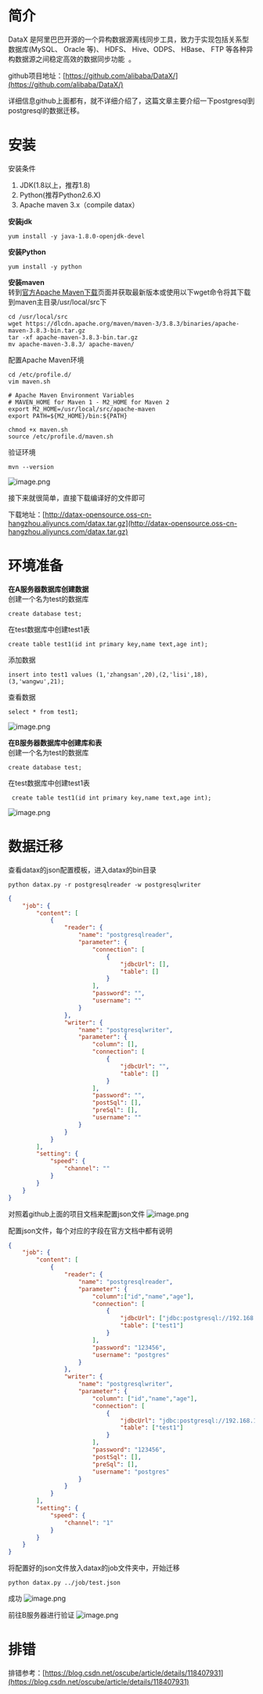 
# 简介
DataX 是阿里巴巴开源的一个异构数据源离线同步工具，致力于实现包括关系型数据库(MySQL、 Oracle 等)、 HDFS、 Hive、ODPS、 HBase、 FTP 等各种异构数据源之间稳定高效的数据同步功能  。

github项目地址：[https://github.com/alibaba/DataX/](https://github.com/alibaba/DataX/)

详细信息github上面都有，就不详细介绍了，这篇文章主要介绍一下postgresql到postgresql的数据迁移。


# 安装
安装条件

1. JDK(1.8以上，推荐1.8)
2. Python(推荐Python2.6.X)
3. Apache maven 3.x（compile datax）

**安装jdk**
```
yum install -y java-1.8.0-openjdk-devel
```

**安装Python**
```
yum install -y python
```

**安装maven**<br />转到[官方Apache Maven下载](https://maven.apache.org/download.cgi)页面并获取最新版本或使用以下wget命令将其下载到maven主目录/usr/local/src下
```
cd /usr/local/src
wget https://dlcdn.apache.org/maven/maven-3/3.8.3/binaries/apache-maven-3.8.3-bin.tar.gz
tar -xf apache-maven-3.8.3-bin.tar.gz
mv apache-maven-3.8.3/ apache-maven/
```

配置Apache Maven环境
```
cd /etc/profile.d/
vim maven.sh

# Apache Maven Environment Variables
# MAVEN_HOME for Maven 1 - M2_HOME for Maven 2
export M2_HOME=/usr/local/src/apache-maven
export PATH=${M2_HOME}/bin:${PATH}
```

```
chmod +x maven.sh
source /etc/profile.d/maven.sh
```

验证环境
```
mvn --version
```

![image.png](_img/assets/1655794551351-1dd853d7-2808-48da-8e45-6aecbb466aed.png)

接下来就很简单，直接下载编译好的文件即可

下载地址：[http://datax-opensource.oss-cn-hangzhou.aliyuncs.com/datax.tar.gz](http://datax-opensource.oss-cn-hangzhou.aliyuncs.com/datax.tar.gz)


# 环境准备
**在A服务器数据库创建数据**<br />创建一个名为test的数据库
```
create database test;
```

在test数据库中创建test1表
```
create table test1(id int primary key,name text,age int);
```

添加数据
```
insert into test1 values (1,'zhangsan',20),(2,'lisi',18),(3,'wangwu',21);
```

查看数据
```
select * from test1;
```
![image.png](_img/assets/1655794579575-c80e5cb3-e511-49c6-aeb6-fbeabd82277b.png)

**在B服务器数据库中创建库和表**<br />创建一个名为test的数据库
```
create database test;
```

在test数据库中创建test1表
```
 create table test1(id int primary key,name text,age int);
```
![image.png](_img/assets/1655794598780-228ce351-930b-4596-a831-3830477228dd.png)


# 数据迁移
查看datax的json配置模板，进入datax的bin目录
```
python datax.py -r postgresqlreader -w postgresqlwriter
```

```json
{
    "job": {
        "content": [
            {
                "reader": {
                    "name": "postgresqlreader",
                    "parameter": {
                        "connection": [
                            {
                                "jdbcUrl": [],
                                "table": []
                            }
                        ],
                        "password": "",
                        "username": ""
                    }
                },
                "writer": {
                    "name": "postgresqlwriter",
                    "parameter": {
                        "column": [],
                        "connection": [
                            {
                                "jdbcUrl": "",
                                "table": []
                            }
                        ],
                        "password": "",
                        "postSql": [],
                        "preSql": [],
                        "username": ""
                    }
                }
            }
        ],
        "setting": {
            "speed": {
                "channel": ""
            }
        }
    }
}
```

对照着github上面的项目文档来配置json文件
![image.png](_img/assets/1655794627837-a02f9379-9504-489d-820d-c63c11c002ed.png)

配置json文件，每个对应的字段在官方文档中都有说明
```json
{
    "job": {
        "content": [
            {
                "reader": {
                    "name": "postgresqlreader",
                    "parameter": {
                        "column":["id","name","age"],
                        "connection": [
                            {
                                "jdbcUrl": ["jdbc:postgresql://192.168.1.37:5432/test"],
                                "table": ["test1"]
                            }
                        ],
                        "password": "123456",
                        "username": "postgres"
                    }
                },
                "writer": {
                    "name": "postgresqlwriter",
                    "parameter": {
                        "column": ["id","name","age"],
                        "connection": [
                            {
                                "jdbcUrl": "jdbc:postgresql://192.168.1.39:5432/test",
                                "table": ["test1"]
                            }
                        ],
                        "password": "123456",
                        "postSql": [],
                        "preSql": [],
                        "username": "postgres"
                    }
                }
            }
        ],
        "setting": {
            "speed": {
                "channel": "1"
            }
        }
    }
}
```

将配置好的json文件放入datax的job文件夹中，开始迁移
```
python datax.py ../job/test.json
```

成功
![image.png](_img/assets/1655794641368-58889edb-c11d-438e-ba5b-abc045bb4a20.png)

前往B服务器进行验证
![image.png](_img/assets/1655794649253-98abac35-f8c5-4142-b6ca-87e811c43f81.png)


# 排错
排错参考：[https://blog.csdn.net/oscube/article/details/118407931](https://blog.csdn.net/oscube/article/details/118407931)
